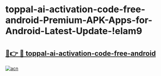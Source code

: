 # toppal-ai-activation-code-free-android-Premium-APK-Apps-for-Android-Latest-Update-!elam9

# <h2><a href="https://ekzf61.esa.edu.pl?title=toppal-ai-activation-code-free-android&ref=elam9">🔗👉 🔴 toppal-ai-activation-code-free-android</a></h2>

[![acn](https://github.com/user-attachments/assets/0f9c940e-d8b0-45ae-aac7-cd30a18b3e1c)](https://ekzf61.esa.edu.pl?title=toppal-ai-activation-code-free-android&ref=elam9)

